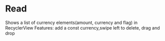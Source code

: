# Read
Shows a list of currency elements(amount, currency and flag) in RecyclerView
Features: add a const currency,swipe left to delete, drag and drop
